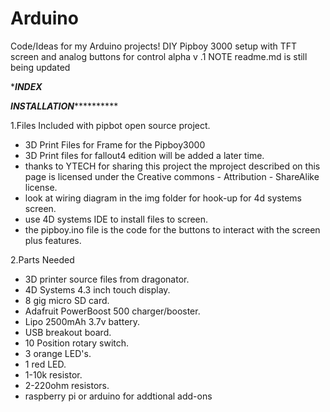 # Arduino
Code/Ideas for my Arduino projects!
DIY Pipboy 3000 setup with TFT screen and analog buttons for control alpha v .1
NOTE readme.md is still being updated



****INDEX***
<to be implemented>




*************************************INSTALLATION***********************************************


1.Files Included with pipbot open source project.
  - 3D Print Files for Frame for the Pipboy3000
  - 3D Print files for fallout4 edition will be added a later time.
  - thanks to YTECH for sharing this project the mproject described on this page is licensed under the Creative commons - Attribution  - ShareAlike license.
  - look at wiring diagram in the img folder for hook-up for 4d systems screen.
  - use 4D systems IDE to install files to screen.
  - the pipboy.ino file is the code for the buttons to interact with the screen plus features.


2.Parts Needed
  - 3D printer source files from dragonator.
  - 4D Systems 4.3 inch touch display.
  - 8 gig micro SD card.
  - Adafruit PowerBoost 500 charger/booster.
  - Lipo 2500mAh 3.7v battery.
  - USB breakout board.
  - 10 Position rotary switch.
  - 3 orange LED's.
  - 1 red LED.
  - 1-10k resistor.
  - 2-220ohm resistors.
  - raspberry pi or arduino for addtional add-ons

